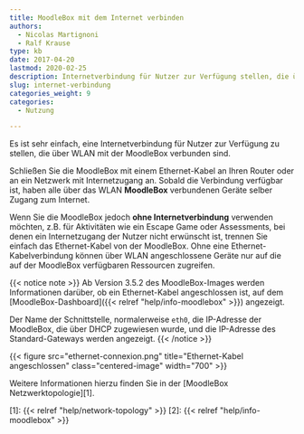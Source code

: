 ```yaml
---
title: MoodleBox mit dem Internet verbinden
authors:
  - Nicolas Martignoni
  - Ralf Krause
type: kb
date: 2017-04-20
lastmod: 2020-02-25
description: Internetverbindung für Nutzer zur Verfügung stellen, die über WLAN mit einer MoodleBox verbunden sind.
slug: internet-verbindung
categories_weight: 9
categories:
  - Nutzung

---
```

Es ist sehr einfach, eine Internetverbindung für Nutzer zur Verfügung zu stellen, die über WLAN mit der MoodleBox verbunden sind.

Schließen Sie die MoodleBox mit einem Ethernet-Kabel an Ihren Router oder an ein Netzwerk mit Internetzugang an. Sobald die Verbindung verfügbar ist, haben alle über das WLAN __MoodleBox__ verbundenen Geräte selber Zugang zum Internet.

Wenn Sie die MoodleBox jedoch __ohne Internetverbindung__ verwenden möchten, z.B. für Aktivitäten wie ein Escape Game oder Assessments, bei denen ein Internetzugang der Nutzer nicht erwünscht ist, trennen Sie einfach das Ethernet-Kabel von der MoodleBox. Ohne eine Ethernet-Kabelverbindung können über WLAN angeschlossene Geräte nur auf die auf der MoodleBox verfügbaren Ressourcen zugreifen.

{{< notice note >}}
Ab Version 3.5.2 des MoodleBox-Images werden Informationen darüber, ob ein Ethernet-Kabel angeschlossen ist, auf dem [MoodleBox-Dashboard]({{< relref "help/info-moodlebox" >}}) angezeigt.

Der Name der Schnittstelle, normalerweise `eth0`, die IP-Adresse der MoodleBox, die über DHCP zugewiesen wurde, und die IP-Adresse des Standard-Gateways werden angezeigt.
{{< /notice >}}

{{< figure src="ethernet-connexion.png" title="Ethernet-Kabel angeschlossen" class="centered-image" width="700" >}}

Weitere Informationen hierzu finden Sie in der [MoodleBox Netzwerktopologie][1].

 [1]: {{< relref "help/network-topology" >}}
 [2]: {{< relref "help/info-moodlebox" >}}
